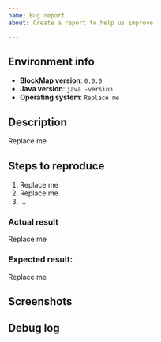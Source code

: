 ```yaml
---
name: Bug report
about: Create a report to help us improve

---
```


<!-- Thank you for taking the time to submit an issue using this template.
You may remove sections that aren't relevant to your particular case. You can also preview your report before submitting it. -->

## Environment info
<!-- Please include some relevant information about your environment. If you don't know the version, call BlockMap with `-V` and it will tell you. -->
- **BlockMap version**: `0.0.0`
- **Java version**: `java -version`
- **Operating system**: `Replace me` <!-- On unixoid systems, use the output of `uname -a` -->

## Description
<!-- Describe the issue that you are experiencing below. -->
Replace me

## Steps to reproduce
<!-- List the steps to reproduce the bug if possible. -->
1. Replace me
2. Replace me
3. ...

<!-- Describe what happens after you run the steps above (i.e. buggy behavior). -->
### Actual result
Replace me

<!-- Describe what should happen after you run the steps above (i.e. corrected behavior). Omit if obvious. -->
### Expected result:
Replace me

## Screenshots
<!-- Make it easier to get your point across with screenshots. -->
<!-- You can drag & drop or paste your images below. -->

## Debug log
<!-- Posting a debug log helps to find and fix your particular issue more easily.
If you can reproduce this issue, call BlockMap with the additional command `-v` to provide even more information.
If this is a GUI problem, start the GUI from the command line using `java -jar BlockMap-version.jar -v` to get the logs. -->
<!-- Please wrap your code in code blocks with triple back-ticks to increase readability. -->

